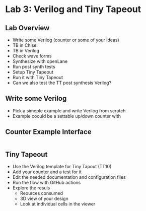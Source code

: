 # Lab 3: Verilog and Tiny Tapeout

## Lab Overview

 * Write some Verilog (counter or some of your ideas)
 * TB in Chisel
 * TB in Verilog
 * Check wave forms
 * Synthesize with openLane
 * Run post synth tests
 * Setup Tiny Tapeout
 * Run it with Tiny Tapeout
 * Can we also test the TT post synthesis Verilog?

## Write some Verilog

 * Pick a simeple example and write Verilog from scratch
 * Example coould be a settable up/down counter with

## Counter Example Interface

```Verilog

```

## Tiny Tapeout

 * Use the Verilog template for Tiny Tapout (TT10)
 * Add your counter and a test for it
 * Edit the needed documentation and configuration files
 * Run the flow with GitHub actions
 * Explore the resuls
   - Reources consumed
   - 3D view of your design
   - Look at individual cells in the viewer
